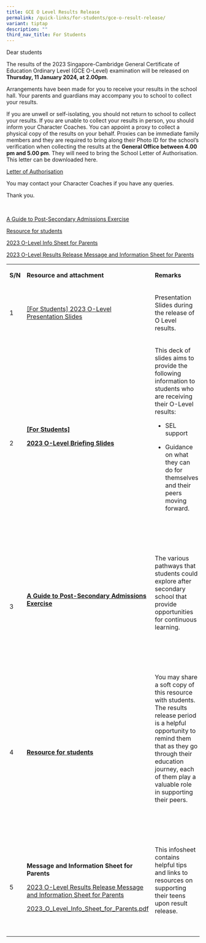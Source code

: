 ```yaml
---
title: GCE O Level Results Release
permalink: /quick-links/for-students/gce-o-result-release/
variant: tiptap
description: ""
third_nav_title: For Students
---
```

<p>Dear students</p><p></p><p>The results of the 2023 Singapore-Cambridge General Certificate of Education Ordinary Level (GCE O-Level) examination will be released on <strong>Thursday, 11 January 2024, at 2.00pm</strong>.</p><p></p><p>Arrangements have been made for you to receive your results in the school hall. Your parents and guardians may accompany you to school to collect your results.</p><p></p><p>If you are unwell or self-isolating, you should not return to school to collect your results. If you are unable to collect your results in person, you should inform your Character Coaches. You can appoint a proxy to collect a physical copy of the results on your behalf. Proxies can be immediate family members and they are required to bring along their Photo ID for the school’s verification when collecting the results at the <strong>General Office between 4.00 pm and 5.00 pm</strong>. They will need to bring the School Letter of Authorisation. This letter can be downloaded here.</p><p><a href="/files/Students/Letter_of_Authorisation.pdf" rel="noopener noreferrer nofollow" target="_blank">Letter of Authorisation</a></p><p>You may contact your Character Coaches if you have any queries.</p><p></p><p>Thank you.</p><p>&nbsp;</p><p></p><p><a href="/files/A_Guide_to_Post_Secondary_Admissions_Exercises.pdf" rel="noopener noreferrer nofollow" target="_blank">A Guide to Post-Secondary Admissions Exercise</a></p><p><a href="/files/2023_Student_Resource_O_Level.pdf" rel="noopener noreferrer nofollow" target="_blank">Resource for students</a></p><p><a href="/files/Students/2023_O_Level_Results_Release_Message_and_Information_Sheet_for_Parents.pdf" rel="noopener noreferrer nofollow" target="_blank">2023 O-Level Info Sheet for Parents</a></p><p><a href="/files/Students/2023_O_Level_Results_Release_Message_and_Information_Sheet_for_Parents.pdf" rel="noopener noreferrer nofollow" target="_blank">2023 O-Level Results Release Message and Information Sheet for Parents</a></p><p></p><table><tbody><tr><td rowspan="1" colspan="1"><p><strong>S/N</strong></p></td><td rowspan="1" colspan="1"><p><strong>Resource and attachment</strong></p></td><td rowspan="1" colspan="1"><p><strong>Remarks</strong></p></td></tr><tr><td rowspan="1" colspan="1"><p>1</p></td><td rowspan="1" colspan="1"><p><a href="/files/Students/2023_O_Level_Results_Release___Briefing_Slides.pdf" rel="noopener noreferrer nofollow" target="_blank">[For Students]  2023 O-Level Presentation Slides</a></p></td><td rowspan="1" colspan="1"><p>Presentation Slides during the release of O Level results.</p></td></tr><tr><td rowspan="1" colspan="1"><p>2</p></td><td rowspan="1" colspan="1"><p><strong><a href="/files/Students/2023_O_Level_Briefing_Slides_for_Students.pdf" rel="noopener noreferrer nofollow" target="_blank">[For Students]</a></strong></p><p><strong><a href="/files/Students/2023_O_Level_Briefing_Slides_for_Students.pdf" rel="noopener noreferrer nofollow" target="_blank">2023 O-Level Briefing Slides</a></strong></p><p><strong>&nbsp;</strong></p><p></p></td><td rowspan="1" colspan="1"><p>This deck of slides aims to provide the following information to students who are receiving their O-Level results:</p><ul data-tight="true" class="tight"><li><p>SEL support</p></li><li><p>Guidance on what they can do for themselves and their peers moving forward.</p></li></ul><p>&nbsp;</p><p>&nbsp;</p></td></tr><tr><td rowspan="1" colspan="1"><p>3</p></td><td rowspan="1" colspan="1"><p><strong><a href="/files/Students/A_Guide_to_Post_Secondary_Admissions_Exercises.pdf" rel="noopener noreferrer nofollow" target="_blank">A Guide to Post-Secondary Admissions Exercise</a></strong></p><p><strong>&nbsp;</strong></p><p></p></td><td rowspan="1" colspan="1"><p>The various pathways that students could explore after secondary school that provide opportunities for continuous learning.</p><p>&nbsp;</p><p>&nbsp;</p></td></tr><tr><td rowspan="1" colspan="1"><p>4</p></td><td rowspan="1" colspan="1"><p><strong><a href="/files/2023_Student_Resource_O_Level.pdf" rel="noopener noreferrer nofollow" target="_blank">Resource for students</a></strong></p><p></p></td><td rowspan="1" colspan="1"><p>You may share a soft copy of this resource with students. The results release period is a helpful opportunity to remind them that as they go through their education journey, each of them play a valuable role in supporting their peers.</p><p>&nbsp;</p><p>&nbsp;</p></td></tr><tr><td rowspan="1" colspan="1"><p>5</p></td><td rowspan="1" colspan="1"><p><strong>Message and Information Sheet for Parents</strong></p><p><a href="/files/Students/2023_O_Level_Results_Release_Message_and_Information_Sheet_for_Parents.pdf" rel="noopener noreferrer nofollow" target="_blank">2023 O-Level Results Release Message and Information Sheet for Parents</a></p><p></p><p><a href="/files/Students/2023_O_Level_Info_Sheet_for_Parents.pdf" rel="noopener noreferrer nofollow" target="_blank">2023_O_Level_Info_Sheet_for_Parents.pdf</a></p></td><td rowspan="1" colspan="1"><p>This infosheet contains helpful tips and links to resources on supporting their teens upon result release.</p><p>&nbsp;</p></td></tr></tbody></table><p></p>
